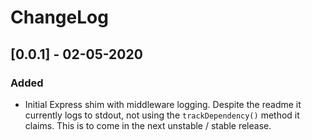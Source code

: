 # ChangeLog

## [0.0.1] - 02-05-2020

### Added

- Initial Express shim with middleware logging. Despite the readme it currently logs to stdout, not using the `trackDependency()` method it claims. This is to come in the next unstable / stable release.
